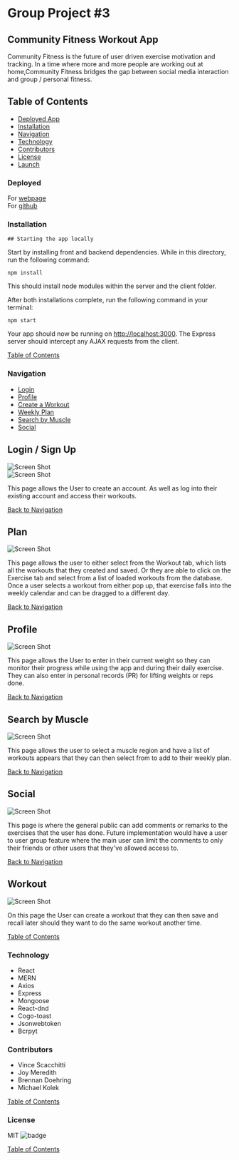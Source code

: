 <!-- TOP -->
# Group Project #3

## Community Fitness Workout App
 Community Fitness is the future of user driven exercise motivation and tracking. In a time where more and more people are working out at home,Community Fitness bridges the gap between social media interaction and group / personal fitness.

## Table of Contents

* [Deployed App](#deployed)
* [Installation](#installation)
* [Navigation](#Navigation)
* [Technology](#technology)
* [Contributors](#contributors)
* [License](#license)
* [Launch](#launch)

### Deployed

For [webpage](https://lit-headland-55854.herokuapp.com/) </br>
For [github](https://github.com/VScacchitti/CommunityFitness-project-3)


### Installation

    ## Starting the app locally

Start by installing front and backend dependencies. While in this directory, run the following command:

```
npm install
```

This should install node modules within the server and the client folder.

After both installations complete, run the following command in your terminal:

```
npm start
```

Your app should now be running on <http://localhost:3000>. The Express server should intercept any AJAX requests from the client.

[Table of Contents](#Table-of-Contents)

### Navigation
* [Login](#login)
* [Profile](#profile)
* [Create a Workout](#workout)
* [Weekly Plan](#plan)
* [Search by Muscle](#search-by-muscle)
* [Social](#social)

## Login / Sign Up
![Screen Shot](https://github.com/VScacchitti/CommunityFitness-project-3/blob/master/ScreenShots/LoginSS.jpg) </br>
![Screen Shot](https://github.com/VScacchitti/CommunityFitness-project-3/blob/master/ScreenShots/SignUpSS.jpg)

This page allows the User to create an account. As well as log into their existing account and access their workouts. 

[Back to Navigation](#Navigation)

## Plan  
![Screen Shot](https://github.com/VScacchitti/CommunityFitness-project-3/blob/master/ScreenShots/PlanSS.jpg)

This page allows the user to either select from the Workout tab, which lists all the workouts that they created and saved. Or they are able to click on the Exercise tab and select from a list of loaded workouts from the database. Once a user selects a workout from either pop up, that exercise falls into the weekly calendar and can be dragged to a different day.

[Back to Navigation](#Navigation)

## Profile 
![Screen Shot](https://github.com/VScacchitti/CommunityFitness-project-3/blob/master/ScreenShots/ProfileSS.jpg)

This page allows the User to enter in their current weight so they can monitor their progress while using the app and during their daily exercise. They can also enter in personal records (PR) for lifting weights or reps done. 

[Back to Navigation](#Navigation)

## Search by Muscle 
![Screen Shot](https://github.com/VScacchitti/CommunityFitness-project-3/blob/master/ScreenShots/MuscleManSS.jpg)

This page allows the user to select a muscle region and have a list of workouts appears that they can then select from to add to their weekly plan.

[Back to Navigation](#Navigation)

## Social 
![Screen Shot](https://github.com/VScacchitti/CommunityFitness-project-3/blob/master/ScreenShots/SocialSS.jpg)

This page is where the general public can add comments or remarks to the exercises that the user has done. Future implementation would have a user to user group feature where the main user can limit the comments to only their friends or other users that they've allowed access to. 

[Back to Navigation](#Navigation)


## Workout 
![Screen Shot](https://github.com/VScacchitti/CommunityFitness-project-3/blob/master/ScreenShots/WorkoutSS.jpg)

On this page the User can create a workout that they can then save and recall later should they want to do the same workout another time.

[Table of Contents](#Table-of-Contents)

### Technology

* React
* MERN
* Axios
* Express
* Mongoose
* React-dnd
* Cogo-toast
* Jsonwebtoken
* Bcrpyt


### Contributors

* Vince Scacchitti </br>
* Joy Meredith </br>
* Brennan Doehring </br>
* Michael Kolek </br>

[Table of Contents](#Table-of-Contents) 

### License
MIT
  ![badge](https://img.shields.io/badge/license-MIT-red) 


[Table of Contents](#Table-of-Contents)
